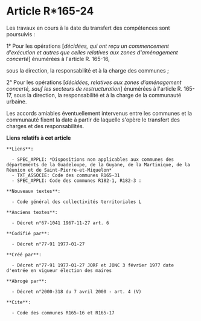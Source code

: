 # Article R*165-24

Les travaux en cours à la date du transfert des compétences sont poursuivis : 

1° Pour les opérations [*décidées, qui ont reçu un commencement d'exécution et autres que celles relatives aux zones
d'aménagement concerté*] énumérées à l'article R. 165-16,

sous la direction, la responsabilité et à la charge des communes ; 

2° Pour les opérations [*décidées, relatives aux zones d'aménagement concerté, sauf les secteurs de restructuration*]
énumérées à l'article R. 165-17, sous la direction, la responsabilité et à la charge de la communauté urbaine. 

Les accords amiables éventuellement intervenus entre les communes et la communauté fixent la date à partir de laquelle
s'opère le transfert des charges et des responsabilités.

**Liens relatifs à cet article**

	**Liens**:

	  - SPEC_APPLI: *Dispositions non applicables aux communes des départements de la Guadeloupe, de la Guyane, de la Martinique, de la Réunion et de Saint-Pierre-et-Miquelon*
	  - TXT_ASSOCIE: Code des communes R165-31
	  - SPEC_APPLI: Code des communes R182-1, R182-3 :

	**Nouveaux textes**:

	  - Code général des collectivités territoriales L

	**Anciens textes**:

	  - Décret n°67-1041 1967-11-27 art. 6

	**Codifié par**:

	  - Décret n°77-91 1977-01-27

	**Créé par**:

	  - Décret n°77-91 1977-01-27 JORF et JONC 3 février 1977 date d'entrée en vigueur élection des maires

	**Abrogé par**:

	  - Décret n°2000-318 du 7 avril 2000 - art. 4 (V)

	**Cite**:

	  - Code des communes R165-16 et R165-17
